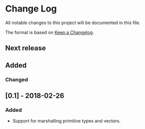 # Change Log

All notable changes to this project will be documented in this file.

The format is based on [Keep a Changelog](http://keepachangelog.com/).

## Next release

## Added

### Changed

## [0.1] - 2018-02-26

### Added

* Support for marshalling primitive types and vectors.
